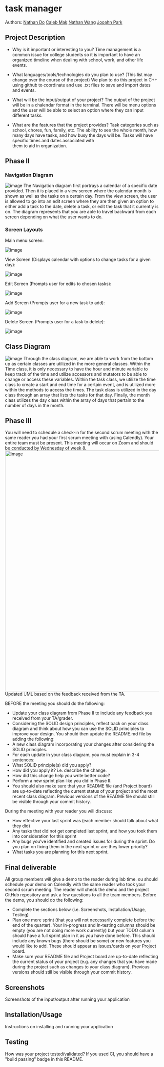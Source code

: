 # task manager
 
 Authors: [Nathan Do](https://github.com/NathanTDO)
            [Caleb Mak](https://github.com/cmakkkk)
            [Nathan Wang](https://github.com/Riceko)
            [Jooahn Park](https://github.com/jp8577)         

## Project Description
* Why is it important or interesting to you?
  Time management is a common issue for college students so it is important to have an organized timeline when dealing with school, work, and other life events.

* What languages/tools/technologies do you plan to use? (This list may change over the course of the project)
  We plan to do this project in C++ using github to coordinate and use .txt files to save and import dates and events.

* What will be the input/output of your project?
  The output of the project will be in a chalendar format in the terminal. There will be menu options and the user will be able to select an option where they can input different tasks.

* What are the features that the project provides?
  Task categories such as school, chores, fun, family, etc. The ability to see the whole month, how many days have tasks, and how busy the days will be. Tasks will have specific times and dates associated with   
  them to aid in organization.

## Phase II

### Navigation Diagram

![image](https://github.com/cs100/final-project-jpark670-nwang078-cmak012-ndo050/assets/61930673/37e22573-408a-489f-b095-428a161db5b5)
The Navigation diagram first portrays a calendar of a specific date provided. Then it is placed in a view screen where the calendar month is shown as well as the tasks on a certain day. From the view screen, the user is allowed to go into an edit screen where they are then given an option to either add a task to the date, delete a task, or edit the task that it currently is on. The diagram represents that you are able to travel backward from each screen depending on what the user wants to do.


### Screen Layouts

Main menu screen:

![image](https://github.com/cs100/final-project-jpark670-nwang078-cmak012-ndo050/assets/129914056/94928e92-fe65-41f5-9e1b-2c9e3b3f9178)

View Screen (Displays calendar with options to change tasks for a given day): 

![image](https://github.com/cs100/final-project-jpark670-nwang078-cmak012-ndo050/assets/129914056/2a7a0867-caf0-4db6-bb5c-baa4464d9e24)

Edit Screen (Prompts user for edits to chosen tasks): 

![image](https://github.com/cs100/final-project-jpark670-nwang078-cmak012-ndo050/assets/129914056/387ad405-cb42-471d-9472-c9dfeb63c591)

Add Screen (Prompts user for a new task to add): 

![image](https://github.com/cs100/final-project-jpark670-nwang078-cmak012-ndo050/assets/129914056/530f8172-d15c-4ba6-84bd-8e9b35b32b42)

Delete Screen (Prompts user for a task to delete): 

![image](https://github.com/cs100/final-project-jpark670-nwang078-cmak012-ndo050/assets/129914056/28a93e0c-9498-4425-a499-ce7f597543e0)

## Class Diagram

 ![image](https://github.com/cs100/final-project-jpark670-nwang078-cmak012-ndo050/assets/61930673/691ff3b7-5e96-4d2a-8c7e-a5288378c786)
Through the class diagram, we are able to work from the bottom up as certain classes are utilized in the more general classes. Within the Time class, it is only necessary to have the hour and minute variable to keep track of the time and utilize accessors and mutators to be able to change or access these variables. Within the task class, we utilize the time class to create a start and end time for a certain event, and is utilized more within the methods to access the times. The task class is utilized in the day class through an array that lists the tasks for that day. Finally, the month class utilizes the day class within the array of days that pertain to the number of days in the month.

## Phase III
You will need to schedule a check-in for the second scrum meeting with the same reader you had your first scrum meeting with (using Calendly). Your entire team must be present. This meeting will occur on Zoom and should be conducted by Wednesday of week 8.
 <img width="785" alt="image" src="https://github.com/cs100/final-project-jpark670-nwang078-cmak012-ndo050/assets/146979512/71c91b1d-0fa3-4df5-b64b-90029d4c20b7">
 Updated UML based on the feedback received from the TA.

BEFORE the meeting you should do the following:
* Update your class diagram from Phase II to include any feedback you received from your TA/grader.
* Considering the SOLID design principles, reflect back on your class diagram and think about how you can use the SOLID principles to improve your design. You should then update the README.md file by adding the following:
* A new class diagram incorporating your changes after considering the SOLID principles.
* For each update in your class diagram, you must explain in 3-4 sentences:
* What SOLID principle(s) did you apply?
* How did you apply it? i.e. describe the change.
* How did this change help you write better code?
* Perform a new sprint plan like you did in Phase II.
* You should also make sure that your README file (and Project board) are up-to-date reflecting the current status of your project and the most recent class diagram. Previous versions of the README file should still be visible through your commit history.
 
During the meeting with your reader you will discuss: 
* How effective your last sprint was (each member should talk about what they did)
* Any tasks that did not get completed last sprint, and how you took them into consideration for this sprint
* Any bugs you've identified and created issues for during the sprint. Do you plan on fixing them in the next sprint or are they lower priority?
* What tasks you are planning for this next sprint.

 
## Final deliverable
All group members will give a demo to the reader during lab time. ou should schedule your demo on Calendly with the same reader who took your second scrum meeting. The reader will check the demo and the project GitHub repository and ask a few questions to all the team members. 
Before the demo, you should do the following:
* Complete the sections below (i.e. Screenshots, Installation/Usage, Testing)
* Plan one more sprint (that you will not necessarily complete before the end of the quarter). Your In-progress and In-testing columns should be empty (you are not doing more work currently) but your TODO column should have a full sprint plan in it as you have done before. This should include any known bugs (there should be some) or new features you would like to add. These should appear as issues/cards on your Project board.
* Make sure your README file and Project board are up-to-date reflecting the current status of your project (e.g. any changes that you have made during the project such as changes to your class diagram). Previous versions should still be visible through your commit history. 
 
 ## Screenshots
Screenshots of the input/output after running your application
 ## Installation/Usage
Instructions on installing and running your application
 ## Testing
How was your project tested/validated? If you used CI, you should have a "build passing" badge in this README.
 
